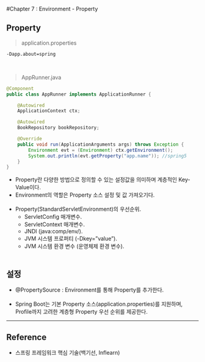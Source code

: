 #Chapter 7 : Environment - Property

Property
--------

> application.properties

```properties
-Dapp.about=spring
```

<br>

> AppRunner.java

```java
@Component
public class AppRunner implements ApplicationRunner {

    @Autowired
    ApplicationContext ctx;

    @Autowired
    BookRepository bookRepository;

    @Override
    public void run(ApplicationArguments args) throws Exception {
        Environment evt = (Environment) ctx.getEnvironment();
        System.out.println(evt.getProperty("app.name")); //spring5
    }
}
```

-	Property란 다양한 방법으로 정의할 수 있는 설정값을 의미하며 계층적인 Key-Value이다.
-	Environment의 역할은 Property 소스 설정 및 값 가져오기다.<br><br>
-	Property(StandardServletEnvironment)의 우선순위.
	-	ServletConfig 매개변수.
	-	ServletContext 매개변수.
	-	JNDI (java:comp/env/).
	-	JVM 시스템 프로퍼티 (-Dkey=”value”).
	-	JVM 시스템 환경 변수 (운영체제 환경 변수).<br><br>

설정
----

-	@PropertySource : Environment를 통해 Property를 추가한다.<br><br>
-	Spring Boot는 기본 Property 소스(application.properties)를 지원하며, Profile까지 고려한 계층형 Property 우선 순위를 제공한다.

---

Reference
---------

-	스프링 프레임워크 핵심 기술(백기선, Inflearn)
